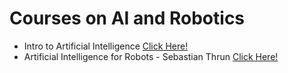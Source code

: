# Courses on AI and Robotics

* Intro to Artificial Intelligence [Click Here!](https://classroom.udacity.com/courses/cs271)
* Artificial Intelligence for Robots - Sebastian Thrun [Click Here!](https://classroom.udacity.com/courses/cs373)
